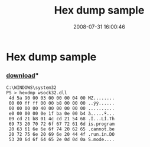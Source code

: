 ﻿---
pid:            494
parent:         0
children:       
poster:         Person
title:          Hex dump sample
date:           2008-07-31 16:00:46
format:         text
---

# Hex dump sample

### [download](494.txt)"



```text
C:\WINDOWS\system32
PS > hexdmp wsock32.dll
 4d 5a 90 00 03 00 00 00 04 00 MZ........
 00 00 ff ff 00 00 b8 00 00 00 ..ÿÿ......
 00 00 00 00 40 00 00 00 00 00 ..........
 e0 00 00 00 0e 1f ba 0e 00 b4 à.....º...
 09 cd 21 b8 01 4c cd 21 54 68 .Í...LÍ.Th
 69 73 20 70 72 6f 67 72 61 6d is.program
 20 63 61 6e 6e 6f 74 20 62 65 .cannot.be
 20 72 75 6e 20 69 6e 20 44 4f .run.in.DO
 53 20 6d 6f 64 65 2e 0d 0d 0a S.mode....
```

